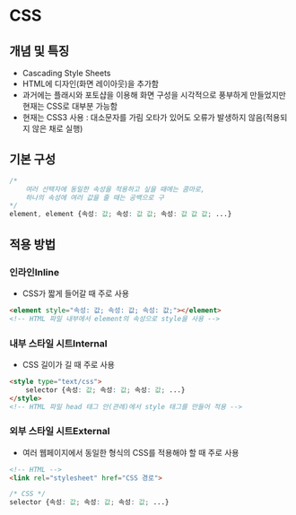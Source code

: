 # CSS

## 개념 및 특징

- Cascading Style Sheets
- HTML에 디자인(화면 레이아웃)을 추가함
- 과거에는 플래시와 포토샵을 이용해 화면 구성을 시각적으로 풍부하게 만들었지만 현재는 CSS로 대부분 가능함
- 현재는 CSS3 사용
: 대소문자를 가림
  오타가 있어도 오류가 발생하지 않음(적용되지 않은 채로 실행)

## 기본 구성

```css
/* 
	여러 선택자에 동일한 속성을 적용하고 싶을 때에는 콤마로,
	하나의 속성에 여러 값을 줄 때는 공백으로 구
*/
element, element {속성: 값; 속성: 값 값; 속성: 값 값 값; ...}
```

## 적용 방법

### 인라인Inline

- CSS가 짧게 들어갈 때 주로 사용

```html
<element style="속성: 값; 속성: 값; 속성: 값;"></element>
<!-- HTML 파일 내부에서 element의 속성으로 style을 사용 -->
```

### 내부 스타일 시트Internal

- CSS 길이가 길 때 주로 사용

```html
<style type="text/css">
	selector {속성: 값; 속성: 값; 속성: 값; ...}
</style>
<!-- HTML 파일 head 태그 안(관례)에서 style 태그를 만들어 적용 -->
```

### 외부 스타일 시트External

- 여러 웹페이지에서 동일한 형식의 CSS를 적용해야 할 때 주로 사용

```html
<!-- HTML -->
<link rel="stylesheet" href="CSS 경로">
```

```css
/* CSS */
selector {속성: 값; 속성: 값; 속성: 값; ...}
```